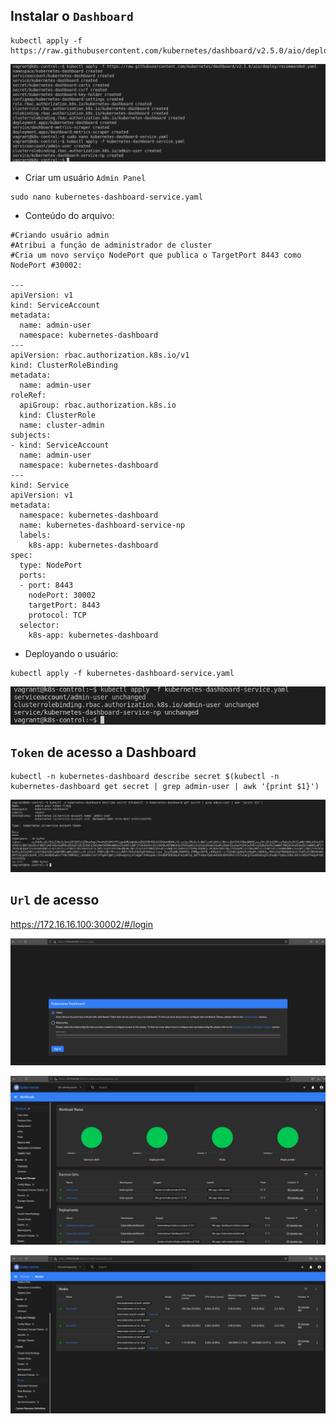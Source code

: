 ## Instalar o `Dashboard`

```console
kubectl apply -f https://raw.githubusercontent.com/kubernetes/dashboard/v2.5.0/aio/deploy/recommended.yaml
```
<p align="center">
  <img alt="k8s" src="../../../data/k8s-images/k8s-admin-5.png">
</p>

- Criar um usuário `Admin Panel`
```console
sudo nano kubernetes-dashboard-service.yaml
```

- Conteúdo do arquivo:

```console
#Criando usuário admin
#Atribui a função de administrador de cluster
#Cria um novo serviço NodePort que publica o TargetPort 8443 como NodePort #30002:

--- 
apiVersion: v1
kind: ServiceAccount
metadata:
  name: admin-user
  namespace: kubernetes-dashboard
--- 
apiVersion: rbac.authorization.k8s.io/v1
kind: ClusterRoleBinding
metadata:
  name: admin-user
roleRef:
  apiGroup: rbac.authorization.k8s.io
  kind: ClusterRole
  name: cluster-admin
subjects:
- kind: ServiceAccount
  name: admin-user
  namespace: kubernetes-dashboard
---   
kind: Service
apiVersion: v1
metadata:
  namespace: kubernetes-dashboard
  name: kubernetes-dashboard-service-np
  labels:
    k8s-app: kubernetes-dashboard
spec:
  type: NodePort
  ports:
  - port: 8443
    nodePort: 30002
    targetPort: 8443
    protocol: TCP
  selector:
    k8s-app: kubernetes-dashboard
```

- Deployando o usuário:
```console
kubectl apply -f kubernetes-dashboard-service.yaml
```
<p align="center">
  <img alt="k8s" src="../../../data/k8s-images/k8s-admin-6.png">
</p>

## `Token` de acesso a Dashboard

```console
kubectl -n kubernetes-dashboard describe secret $(kubectl -n kubernetes-dashboard get secret | grep admin-user | awk '{print $1}')
```

<p align="center">
  <img alt="k8s" src="../../../data/k8s-images/k8s-admin-7.png">
</p>

## `Url` de acesso

https://172.16.16.100:30002/#/login

<p align="center">
  <img alt="k8s" src="../../../data/k8s-images/k8s-admin-3.png">
</p>

<p align="center">
  <img alt="k8s" src="../../../data/k8s-images/k8s-admin-1.png">
</p>

<p align="center">
  <img alt="k8s" src="../../../data/k8s-images/k8s-admin-2.png">
</p>